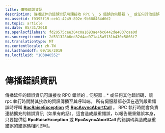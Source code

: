 ```yaml
---
title: 傳播錯誤資訊
description: 傳播延伸的錯誤資訊可讓接收 RPC \_ S 錯誤的伺服器 \_ 或任何其他錯誤碼，讓 rpc 執行時間將所收到的資訊傳播至其呼叫端。
ms.assetid: f0395f19-ceb1-4249-892e-9b688464d0d2
ms.topic: article
ms.date: 05/31/2018
ms.openlocfilehash: fd20575cee304c0a1693ae4bc6442de4837caa0d
ms.sourcegitcommit: 2d531328b6ed82d4ad971a45a5131b430c5866f7
ms.translationtype: MT
ms.contentlocale: zh-TW
ms.lasthandoff: 09/16/2019
ms.locfileid: "103840552"
---
```

# <a name="propagating-error-information"></a>傳播錯誤資訊

傳播延伸的錯誤資訊可讓接收 RPC 錯誤的 \_ 伺服器 \_ \* 或任何其他錯誤碼，讓 rpc 執行時間將其接收的資訊傳播至其呼叫端。 所有伺服器都必須在遇到嚴重錯誤時呼叫 [**RpcRaiseException**](/windows/desktop/api/Rpcdce/nf-rpcdce-rpcraiseexception) 或 [**RpcAsyncAbortCall**](/windows/desktop/api/Rpcasync/nf-rpcasync-rpcasyncabortcall) 。 RPC 執行時間會負責連結擴充的錯誤資訊（如果有的話），這會造成嚴重錯誤，以報告嚴重錯誤本身，只要提供給 **RpcRaiseException** 或 **RpcAsyncAbortCall** 的錯誤碼與造成嚴重錯誤的錯誤碼相同即可。

 

 




